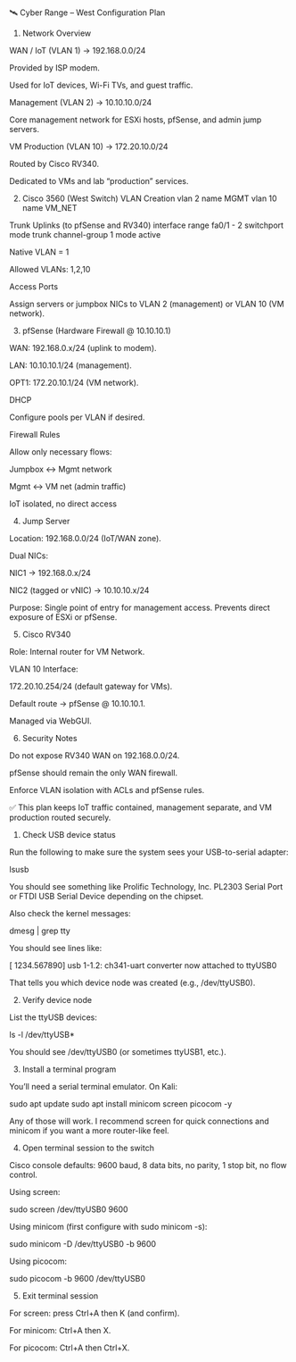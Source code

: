 🛰️ Cyber Range – West Configuration Plan
1. Network Overview

WAN / IoT (VLAN 1) → 192.168.0.0/24

Provided by ISP modem.

Used for IoT devices, Wi-Fi TVs, and guest traffic.

Management (VLAN 2) → 10.10.10.0/24

Core management network for ESXi hosts, pfSense, and admin jump servers.

VM Production (VLAN 10) → 172.20.10.0/24

Routed by Cisco RV340.

Dedicated to VMs and lab “production” services.

2. Cisco 3560 (West Switch)
VLAN Creation
vlan 2
 name MGMT
vlan 10
 name VM_NET

Trunk Uplinks (to pfSense and RV340)
interface range fa0/1 - 2
 switchport mode trunk
 channel-group 1 mode active


Native VLAN = 1

Allowed VLANs: 1,2,10

Access Ports

Assign servers or jumpbox NICs to VLAN 2 (management) or VLAN 10 (VM network).

3. pfSense (Hardware Firewall @ 10.10.10.1)

WAN: 192.168.0.x/24 (uplink to modem).

LAN: 10.10.10.1/24 (management).

OPT1: 172.20.10.1/24 (VM network).

DHCP

Configure pools per VLAN if desired.

Firewall Rules

Allow only necessary flows:

Jumpbox ↔ Mgmt network

Mgmt ↔ VM net (admin traffic)

IoT isolated, no direct access

4. Jump Server

Location: 192.168.0.0/24 (IoT/WAN zone).

Dual NICs:

NIC1 → 192.168.0.x/24

NIC2 (tagged or vNIC) → 10.10.10.x/24

Purpose: Single point of entry for management access. Prevents direct exposure of ESXi or pfSense.

5. Cisco RV340

Role: Internal router for VM Network.

VLAN 10 Interface:

172.20.10.254/24 (default gateway for VMs).

Default route → pfSense @ 10.10.10.1.

Managed via WebGUI.

6. Security Notes

Do not expose RV340 WAN on 192.168.0.0/24.

pfSense should remain the only WAN firewall.

Enforce VLAN isolation with ACLs and pfSense rules.

✅ This plan keeps IoT traffic contained, management separate, and VM production routed securely.




1. Check USB device status

Run the following to make sure the system sees your USB-to-serial adapter:

lsusb


You should see something like Prolific Technology, Inc. PL2303 Serial Port or FTDI USB Serial Device depending on the chipset.

Also check the kernel messages:

dmesg | grep tty


You should see lines like:

[ 1234.567890] usb 1-1.2: ch341-uart converter now attached to ttyUSB0


That tells you which device node was created (e.g., /dev/ttyUSB0).

2. Verify device node

List the ttyUSB devices:

ls -l /dev/ttyUSB*


You should see /dev/ttyUSB0 (or sometimes ttyUSB1, etc.).

3. Install a terminal program

You’ll need a serial terminal emulator. On Kali:

sudo apt update
sudo apt install minicom screen picocom -y


Any of those will work. I recommend screen for quick connections and minicom if you want a more router-like feel.

4. Open terminal session to the switch

Cisco console defaults: 9600 baud, 8 data bits, no parity, 1 stop bit, no flow control.

Using screen:

sudo screen /dev/ttyUSB0 9600


Using minicom (first configure with sudo minicom -s):

sudo minicom -D /dev/ttyUSB0 -b 9600


Using picocom:

sudo picocom -b 9600 /dev/ttyUSB0

5. Exit terminal session

For screen: press Ctrl+A then K (and confirm).

For minicom: Ctrl+A then X.

For picocom: Ctrl+A then Ctrl+X.
